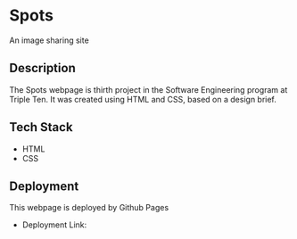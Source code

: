 # Spots

An image sharing site

## Description

The Spots webpage is thirth project in the Software Engineering program at Triple Ten. It was created using HTML and CSS, based on a design brief.

## Tech Stack

- HTML
- CSS

## Deployment

This webpage is deployed by Github Pages

- Deployment Link:
